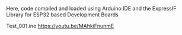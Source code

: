 Here, code compiled and loaded using Arduino IDE and the ExpressIF Library for ESP32 based Development Boards

Test_001.ino                https://youtu.be/MAhkiFnunmE
